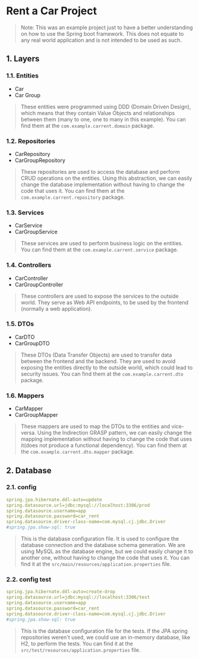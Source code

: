 # Rent a Car Project #

> Note: This was an example project just to have a better understanding on how to use the Spring boot framework.
> This does not equate to any real world application and is not intended to be used as such.


## 1. Layers ##

### 1.1. Entities ###

- Car
- Car Group

> These entities were programmed using DDD (Domain Driven Design), which means that they contain Value Objects and relationships between them (many to one, one to many in this example).
> You can find them at the `com.example.carrent.domain` package.


### 1.2. Repositories ###

- CarRepository
- CarGroupRepository

> These repositories are used to access the database and perform CRUD operations on the entities.
> Using this abstraction, we can easily change the database implementation without having to change the code that uses it.
> You can find them at the `com.example.carrent.repository` package.

### 1.3. Services ###

- CarService
- CarGroupService

> These services are used to perform business logic on the entities.
> You can find them at the `com.example.carrent.service` package.

### 1.4. Controllers ###

- CarController
- CarGroupController

> These controllers are used to expose the services to the outside world.
> They serve as Web API endpoints, to be used by the frontend (normally a web application).

### 1.5. DTOs ###

- CarDTO
- CarGroupDTO

> These DTOs (Data Transfer Objects) are used to transfer data between the frontend and the backend.
> They are used to avoid exposing the entities directly to the outside world, which could lead to security issues.
> You can find them at the `com.example.carrent.dto` package.

### 1.6. Mappers ###

- CarMapper
- CarGroupMapper

> These mappers are used to map the DTOs to the entities and vice-versa.
> Using the Indirection GRASP pattern, we can easily change the mapping implementation without having to change the code that uses it(does not produce a functional dependency).
> You can find them at the `com.example.carrent.dto.mapper` package.


## 2. Database ##

### 2.1. config ###

```yaml
spring.jpa.hibernate.ddl-auto=update
spring.datasource.url=jdbc:mysql://localhost:3306/prod
spring.datasource.username=app
spring.datasource.password=car_rent
spring.datasource.driver-class-name=com.mysql.cj.jdbc.Driver
#spring.jpa.show-sql: true
```

> This is the database configuration file.
> It is used to configure the database connection and the database schema generation.
> We are using MySQL as the database engine, but we could easily change it to another one, without having to change the code that uses it.
> You can find it at the `src/main/resources/application.properties` file.

### 2.2. config test ###

```yaml
spring.jpa.hibernate.ddl-auto=create-drop
spring.datasource.url=jdbc:mysql://localhost:3306/test
spring.datasource.username=app
spring.datasource.password=car_rent
spring.datasource.driver-class-name=com.mysql.cj.jdbc.Driver
#spring.jpa.show-sql: true
```

> This is the database configuration file for the tests.
> If the JPA spring repositories weren't used, we could use an in-memory database, like H2, to perform the tests.
> You can find it at the `src/test/resources/application.properties` file.